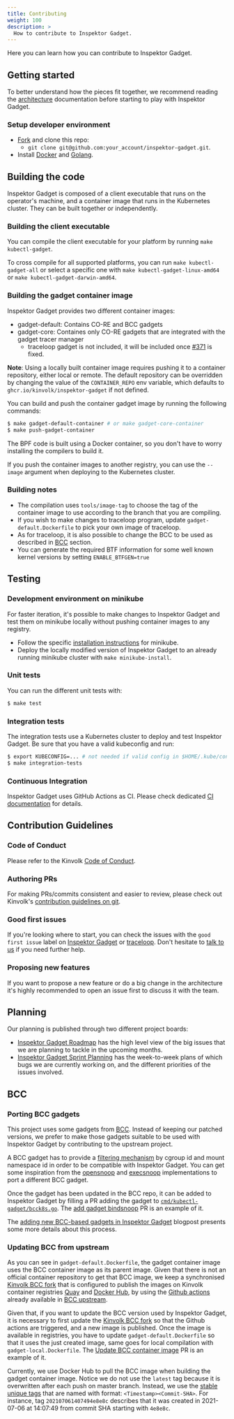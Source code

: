 ```yaml
---
title: Contributing
weight: 100
description: >
  How to contribute to Inspektor Gadget.
---
```


Here you can learn how you can contribute to Inspektor Gadget.

## Getting started

To better understand how the pieces fit together, we recommend reading the
[architecture](architecture.md) documentation before starting to play with
Inspektor Gadget.

### Setup developer environment

- [Fork](https://github.com/kinvolk/inspektor-gadget/fork) and clone this repo:
    - `git clone git@github.com:your_account/inspektor-gadget.git`.
- Install [Docker](https://docs.docker.com/get-docker/) and [Golang](https://golang.org/doc/install).

## Building the code

Inspektor Gadget is composed of a client executable that runs on the
operator's machine, and a container image that runs in the Kubernetes
cluster. They can be built together or independently.

### Building the client executable

You can compile the client executable for your platform by running `make kubectl-gadget`.

To cross compile for all supported platforms, you can run `make
kubectl-gadget-all` or select a specific one with `make
kubectl-gadget-linux-amd64` or `make kubectl-gadget-darwin-amd64`.

### Building the gadget container image

Inspektor Gadget provides two different container images:
- gadget-default: Contains CO-RE and BCC gadgets
- gadget-core: Containes only CO-RE gadgets that are integrated with the gadget tracer manager
  * traceloop gadget is not included, it will be included once
    [#371](https://github.com/kinvolk/inspektor-gadget/issues/371) is
    fixed.

**Note**: Using a locally built container image requires pushing it to a container
repository, either local or remote. The default repository can be
overridden by changing the value of the `CONTAINER_REPO` env variable,
which defaults to `ghcr.io/kinvolk/inspektor-gadget` if not defined.

You can build and push the container gadget image by running the following commands:

```bash
$ make gadget-default-container # or make gadget-core-container
$ make push-gadget-container
```

The BPF code is built using a Docker container, so you don't have to worry
installing the compilers to build it.

If you push the container images to another registry, you can use the `--image`
argument when deploying to the Kubernetes cluster.

### Building notes

- The compilation uses `tools/image-tag` to choose the tag of the container
image to use according to the branch that you are compiling.
- If you wish to make changes to traceloop program, update
`gadget-default.Dockerfile` to pick your own image of traceloop.
- As for traceloop, it is also possible to change the BCC to be used as
described in [BCC](#Updating-BCC-from-upstream) section.
- You can generate the required BTF information for some well known
  kernel versions by setting `ENABLE_BTFGEN=true`

## Testing

### Development environment on minikube

For faster iteration, it's possible to make changes to Inspektor Gadget and
test them on minikube locally without pushing container images to any
registry.

* Follow the specific [installation instructions](install.md#minikube) for minikube.
* Deploy the locally modified version of Inspektor Gadget to an already
  running minikube cluster with `make minikube-install`.

### Unit tests

You can run the different unit tests with:

```bash
$ make test
```

### Integration tests

The integration tests use a Kubernetes cluster to deploy and test Inspektor Gadget.
Be sure that you have a valid kubeconfig and run:

```bash
$ export KUBECONFIG=... # not needed if valid config in $HOME/.kube/config
$ make integration-tests
```
### Continuous Integration

Inspektor Gadget uses GitHub Actions as CI. Please check dedicated [CI
documentation](ci.md) for details.

## Contribution Guidelines

### Code of Conduct

Please refer to the Kinvolk
[Code of Conduct](https://github.com/kinvolk/contribution/blob/master/CODE_OF_CONDUCT.md).

### Authoring PRs

For making PRs/commits consistent and easier to review, please check out
Kinvolk's [contribution guidelines on git](https://github.com/kinvolk/contribution/blob/master/topics/git.md).

### Good first issues

If you're looking where to start, you can check the issues with the
`good first issue` label on
[Inspektor Gadget](https://github.com/kinvolk/inspektor-gadget/issues?q=is%3Aissue+is%3Aopen+label%3A%22good+first+issue%22) or
[traceloop](https://github.com/kinvolk/traceloop/issues?q=is%3Aopen+is%3Aissue+label%3A%22good+first+issue%22).
Don't hesitate to
[talk to us](https://github.com/kinvolk/inspektor-gadget#discussions)
if you need further help.

### Proposing new features

If you want to propose a new feature or do a big change in the architecture
it's highly recommended to open an issue first to discuss it with the team.

## Planning

Our planning is published through two different project boards:

 * [Inspektor Gadget Roadmap](https://github.com/orgs/kinvolk/projects/22/views/1)
   has the high level view of the big issues that we are planning to tackle
   in the upcoming months.
 * [Inspektor Gadget Sprint Planning](https://github.com/orgs/kinvolk/projects/29/views/2)
   has the week-to-week plans of which bugs we are currently working on,
   and the different priorities of the issues involved.

## BCC

### Porting BCC gadgets

This project uses some gadgets from [BCC](https://github.com/iovisor/bcc/).
Instead of keeping our patched versions, we prefer to make those gadgets
suitable to be used with Inspektor Gadget by contributing to the upstream project.

A BCC gadget has to provide a
[filtering mechanism](https://github.com/iovisor/bcc/blob/master/docs/special_filtering.md)
by cgroup id and mount namespace id in order to be compatible with Inspektor Gadget.
You can get some inspiration from the
[opensnoop](https://github.com/iovisor/bcc/blob/8cd2717de91983aeeadefd0886031bd4d8e920ee/tools/opensnoop.py#L127) and
[execsnoop](https://github.com/iovisor/bcc/blob/8cd2717de91983aeeadefd0886031bd4d8e920ee/tools/execsnoop.py#L149)
implementations to port a different BCC gadget.

Once the gadget has been updated in the BCC repo, it can be added to Inspektor
Gadget by filling a PR adding the gadget to
[`cmd/kubectl-gadget/bcck8s.go`](https://github.com/kinvolk/inspektor-gadget/blob/0cf97d9ea6432f080eafa1a3280f3447085ea96a/cmd/kubectl-gadget/bcck8s.go#L26).
The [add gadget bindsnoop](https://github.com/kinvolk/inspektor-gadget/pull/35/files#diff-f616fa5f11da59a9ae7344d196bbf357R40-R43)
PR is an example of it.

The [adding new BCC-based gadgets in Inspektor Gadget](https://kinvolk.io/blog/2020/04/adding-new-bcc-based-gadgets-in-inspektor-gadget/)
blogpost presents some more details about this process.

### Updating BCC from upstream

As you can see in `gadget-default.Dockerfile`, the gadget container image
uses the BCC container image as its parent image.
Given that there is not an official container repository to get that BCC image,
we keep a synchronised [Kinvolk BCC fork](https://github.com/kinvolk/bcc)
that is configured to publish the images on Kinvolk container registries
[Quay](https://quay.io/repository/kinvolk/bcc) and
[Docker Hub](https://hub.docker.com/r/kinvolk/bcc/), by using the
[Github actions](https://github.com/iovisor/bcc/blob/master/.github/workflows/publish.yml)
already available in [BCC upstream](https://github.com/iovisor/bcc).

Given that, if you want to update the BCC version used by Inspektor Gadget,
it is necessary to first update the
[Kinvolk BCC fork](https://github.com/kinvolk/bcc)
so that the Github actions are triggered, and a new image is published.
Once the image is available in registries, you have to update
`gadget-default.Dockerfile` so that it uses the just created image, same goes for local
compilation with `gadget-local.Dockerfile`. The
[Update BCC container image](https://github.com/kinvolk/inspektor-gadget/pull/190)
PR is an example of it.

Currently, we use Docker Hub to pull the BCC image when building the gadget
container image. Notice we do not use the `latest` tag because it is overwritten
after each push on master branch. Instead, we use the
[stable unique tags](https://github.com/elgohr/Publish-Docker-Github-Action#snapshot)
that are named with format: `<Timestamp><Commit-SHA>`. For instance, tag
`202107061407494e8e8c` describes that it was created in 2021-07-06 at 14:07:49
from commit SHA starting with `4e8e8c`.
